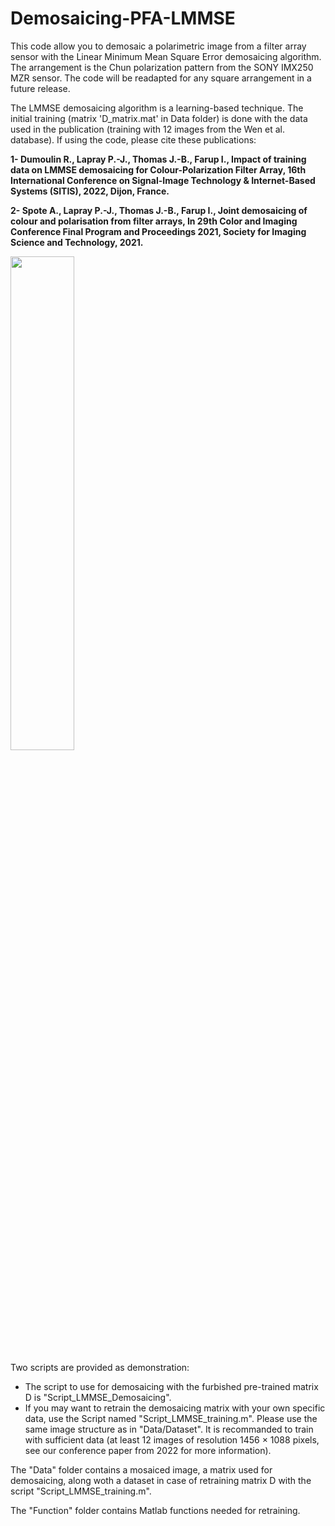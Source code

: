 # Demosaicing-PFA-LMMSE
This code allow you to demosaic a polarimetric image from a filter array sensor with the Linear Minimum Mean Square Error demosaicing algorithm. The arrangement is the Chun polarization pattern from the SONY IMX250 MZR sensor. The code will be readapted for any square arrangement in a future release.

The LMMSE demosaicing algorithm is a learning-based technique. The initial training (matrix 'D_matrix.mat' in Data folder) is done with the data used in the publication (training with 12 images from the Wen et al. database). If using the code, please cite these publications:

   <b>1- Dumoulin R., Lapray P.-J., Thomas J.-B., Farup I., Impact of training data on LMMSE demosaicing for Colour-Polarization Filter Array,  16th International Conference on Signal-Image Technology & Internet-Based Systems (SITIS), 2022, Dijon, France.
  
  2- Spote A., Lapray P.-J., Thomas J.-B., Farup I., Joint demosaicing of colour and polarisation from filter arrays, In 29th Color and Imaging Conference Final Program and Proceedings 2021, Society for Imaging Science and Technology, 2021.</b>
  
<img src="https://github.com/pjlapray/LMMSE-Demosaicing-for-Polarization-Filter-Array/assets/10449075/37502265-ee02-4e7b-940d-6aadaa094b2e" width=45%>

Two scripts are provided as demonstration:
   - The script to use for demosaicing with the furbished pre-trained matrix D is "Script_LMMSE_Demosaicing".
   - If you may want to retrain the demosaicing matrix with your own specific data, use the Script named "Script_LMMSE_training.m". Please use the same image structure as in "Data/Dataset". It is recommanded to train with sufficient data (at least 12 images of resolution 1456 × 1088 pixels, see our conference paper from 2022 for more information).

The "Data" folder contains a mosaiced image, a matrix used for demosaicing, along woth a dataset in case of retraining matrix D with the script "Script_LMMSE_training.m".

The "Function" folder contains Matlab functions needed for retraining.
